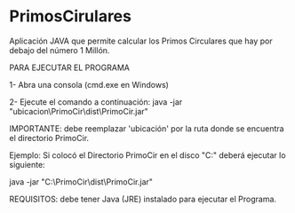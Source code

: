 ﻿# PrimosCirulares
Aplicación JAVA que permite calcular los Primos Circulares que hay por debajo del número 1 Millón.

PARA EJECUTAR EL PROGRAMA

1- Abra una consola (cmd.exe en Windows)

2- Ejecute el comando a continuación: java -jar "ubicacion\PrimoCir\dist\PrimoCir.jar"

IMPORTANTE: debe reemplazar 'ubicación' por la ruta donde se encuentra el directorio PrimoCir.



Ejemplo:
Si colocó el Directorio PrimoCir en el disco "C:" deberá ejecutar lo siguiente:

java -jar "C:\PrimoCir\dist\PrimoCir.jar"


REQUISITOS: debe tener Java (JRE) instalado para ejecutar el Programa.
